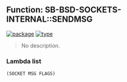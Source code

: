 ## Function: SB-BSD-SOCKETS-INTERNAL::SENDMSG
[![package](https://img.shields.io/badge/Package-SB--BSD--SOCKETS--INTERNAL-5f9ea0.svg?style=social&colorA=999999)](../) [![type](https://img.shields.io/badge/Type-Function-5f9ea0.svg?style=social&colorA=999999)](../#function) 

> No description.

### Lambda list
```
(SOCKET MSG FLAGS)
```
